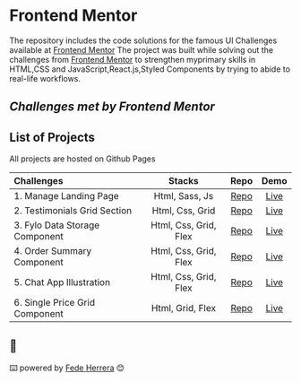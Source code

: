 # Frontend Mentor

The repository includes the code solutions for the famous UI Challenges available at [Frontend Mentor](https://www.frontendmentor.iochallenges)
The project was built while solving out the challenges from [Frontend Mentor](https://www.frontendmentor.io/challenges) to strengthen myprimary skills in HTML,CSS and JavaScript,React.js,Styled Components by trying to abide to real-life workflows.

## _Challenges met by Frontend Mentor_

## List of Projects

All projects are hosted on Github Pages

| Challenges                     |        Stacks         |                                                   Repo                                                   |                                              Demo                                              |
| :----------------------------- | :-------------------: | :------------------------------------------------------------------------------------------------------: | :--------------------------------------------------------------------------------------------: |
| 1. Manage Landing Page         |    Html, Sass, Js     |     [Repo](https://github.com/FedeHerrera10/frontend-mentor-solutions/tree/main/manage-landing-page)     |     [Live](https://fedeherrera10.github.io/frontend-mentor-solutions/manage-landing-page/)     |
| 2. Testimonials Grid Section   |    Html, Css, Grid    |  [Repo](https://github.com/FedeHerrera10/frontend-mentor-solutions/tree/main/testimonials-grid-section)  |  [Live](https://fedeherrera10.github.io/frontend-mentor-solutions/testimonials-grid-section)   |
| 3. Fylo Data Storage Component | Html, Css, Grid, Flex | [Repo](https://github.com/FedeHerrera10/frontend-mentor-solutions/tree/main/fylo-data-storage-component) | [Live](https://fedeherrera10.github.io/frontend-mentor-solutions/fylo-data-storage-component/) |
| 4. Order Summary Component     | Html, Css, Grid, Flex |   [Repo](https://github.com/FedeHerrera10/frontend-mentor-solutions/tree/main/order-summary-component)   |   [Live](https://fedeherrera10.github.io/frontend-mentor-solutions/order-summary-component/)   |
| 5. Chat App Illustration       | Html, Css, Grid, Flex |  [Repo](https://github.com/FedeHerrera10/frontend-mentor-solutions/tree/main/chat-app-css-illustration)  |  [Live](https://fedeherrera10.github.io/frontend-mentor-solutions/chat-app-css-illustration/)  |
| 6. Single Price Grid Component   |    Html, Grid, Flex     |     [Repo](https://github.com/FedeHerrera10/frontend-mentor-solutions/tree/main/single-price-grid-component)     |     [Live](https://fedeherrera10.github.io/frontend-mentor-solutions/single-price-grid-component/)     |

## 🎁

⌨️ powered by [Fede Herrera](https://github.com/FedeHerrera10) 😊
